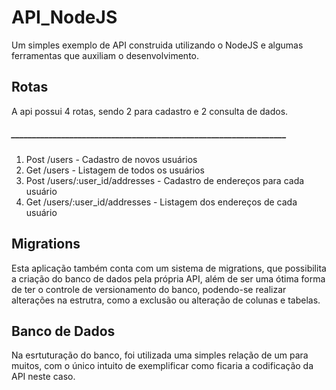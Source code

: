 # API_NodeJS
Um simples exemplo de API construida utilizando o NodeJS e algumas ferramentas que auxiliam o desenvolvimento.

<h2>Rotas</h2>
A api possui 4 rotas, sendo 2 para cadastro e 2 consulta de dados.
<h5>__________________________________________________________________</h5>
<ol>
<li> Post /users - Cadastro de novos usuários</li>
<li> Get /users - Listagem de todos os usuários</li>
<li> Post /users/:user_id/addresses - Cadastro de endereços para cada usuário</li>
<li> Get /users/:user_id/addresses - Listagem dos endereços de cada usuário</li>
</ol>

<h2>Migrations</h2>
Esta aplicação também conta com um sistema de migrations, que possibilita a criação do banco de dados pela própria API, além de ser uma ótima forma de ter o controle de versionamento do banco, podendo-se realizar alterações na estrutra, como a exclusão ou alteração de colunas e tabelas.

<h2>Banco de Dados</h2>
Na esrtuturação do banco, foi utilizada uma simples relação de um para muitos, com o único intuito de exemplificar como ficaria a codificação da API neste caso.
